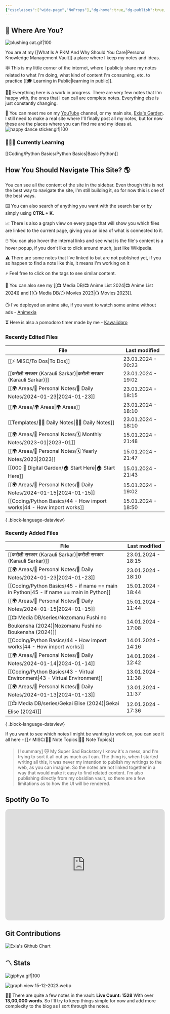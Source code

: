 ```yaml
---
{"cssclasses":["wide-page","NoProps"],"dg-home":true,"dg-publish":true,"permalink":"/000-digital-garden/start-here/","tags":["gardenEntry"],"dgPassFrontmatter":true,"noteIcon":"3","created":"2023-12-10T08:50:33.353+05:30","updated":"2024-01-15T21:43:38.780+05:30"}
---
```


## 🫨 Where Are You?

![blushing cat.gif|100](/img/user/Resources/%F0%9F%93%81%20Files/%F0%9F%93%B8Images/blushing%20cat.gif)

You are at my [[What Is A PKM And Why Should You Care\|Personal Knowledge Management Vault]] a place where I keep my notes and ideas.

🕸️ This is my little corner of the internet, where I publicly share my notes related to what I'm doing, what kind of content I'm consuming, etc. to practice [[🎓 Learning in Public\|learning in public]].

👷🏻 Everything here is a work in progress. There are very few notes that I'm happy with, the ones that I can call are complete notes. Everything else is just constantly changing.

📄 You can meet me on my [YouTube](https://youtube.com/@naamnahihai) channel, or my main site, [Exia's Garden](https://exiasgarden.pages.dev). I still need to make a real site where I'll finally post all my notes, but for now these are the places where you can find me and my ideas at.
![happy dance sticker.gif|100](/img/user/Resources/%F0%9F%93%81%20Files/%F0%9F%93%B8Images/happy%20dance%20sticker.gif)
### 🧑🏻‍💻 Currently Learning
[[Coding/Python Basics/Python Basics\|Basic Python]]
## How You Should Navigate This Site? 🌎
You can see all the content of the site in the sidebar. Even though this is not the best way to navigate the site, I'm still building it, so for now this is one of the best ways.

⌨️ You can also search of anything you want with the search bar or by simply using **CTRL + K**.

📈 There is also a graph view on every page that will show you which files are linked to the current page, giving you an idea of what is connected to it.

🖱️ You can also hover the internal links and see what is the file's content is a hover popup, if you don't like to click around much, just like Wikipedia.

⚠️ There are some notes that I've linked to but are not published yet, if you so happen to find a note like this, it means I'm working on it

⚡ Feel free to click on the tags to see similar content.

🎥 You can also see my [[📺 Media DB/📺 Anime List 2024\|📺 Anime List 2024]] and [[📺 Media DB/📺 Movies 2023\|📺 Movies 2023]].

📺 I've deployed an anime site, if you want to watch some anime without ads - [Animexia](https://anime.insightfulsage.com/)

⏳ Here is also a pomodoro timer made by me - [Kawaiidoro](https://pomodoro.insightfulsage.com)
### Recently Edited Files
| File                                                                     | Last modified      |
| ------------------------------------------------------------------------ | ------------------ |
| [[⚡ MISC/To Dos\|To Dos]]                                             | 23.01.2024 - 20:23 |
| [[करौली सरकार (Karauli Sarkar)\|करौली सरकार (Karauli Sarkar)]]        | 23.01.2024 - 19:02 |
| [[🌍 Areas/📧 Personal Notes/📓 Daily Notes/2024-01-23\|2024-01-23]]  | 23.01.2024 - 18:15 |
| [[🌍 Areas/🌍 Areas\|🌍 Areas]]                                       | 23.01.2024 - 18:10 |
| [[Templates/✍🏻 Daily Notes\|✍🏻 Daily Notes]]                        | 23.01.2024 - 18:10 |
| [[🌍 Areas/📧 Personal Notes/🗓 Monthly Notes/2023-01\|2023-01]]      | 15.01.2024 - 21:48 |
| [[🌍 Areas/📧 Personal Notes/🗓 Yearly Notes/2023\|2023]]             | 15.01.2024 - 21:47 |
| [[000 🏡 Digital Garden/🏠 Start Here\|🏠 Start Here]]                | 15.01.2024 - 21:43 |
| [[🌍 Areas/📧 Personal Notes/📓 Daily Notes/2024-01-15\|2024-01-15]]  | 15.01.2024 - 19:02 |
| [[Coding/Python Basics/44 - How import works\|44 - How import works]] | 15.01.2024 - 18:50 |

{ .block-language-dataview}

### Recently Added Files
| File                                                                                             | Last modified      |
| ------------------------------------------------------------------------------------------------ | ------------------ |
| [[करौली सरकार (Karauli Sarkar)\|करौली सरकार (Karauli Sarkar)]]                                | 23.01.2024 - 18:15 |
| [[🌍 Areas/📧 Personal Notes/📓 Daily Notes/2024-01-23\|2024-01-23]]                          | 23.01.2024 - 18:10 |
| [[Coding/Python Basics/45 - if name == main in Python\|45 - if name == main in Python]]       | 15.01.2024 - 18:44 |
| [[🌍 Areas/📧 Personal Notes/📓 Daily Notes/2024-01-15\|2024-01-15]]                          | 15.01.2024 - 11:44 |
| [[📺 Media DB/series/Nozomanu Fushi no Boukensha (2024)\|Nozomanu Fushi no Boukensha (2024)]] | 14.01.2024 - 17:08 |
| [[Coding/Python Basics/44 - How import works\|44 - How import works]]                         | 14.01.2024 - 14:16 |
| [[🌍 Areas/📧 Personal Notes/📓 Daily Notes/2024-01-14\|2024-01-14]]                          | 14.01.2024 - 12:42 |
| [[Coding/Python Basics/43 - Virtual Environment\|43 - Virtual Environment]]                   | 13.01.2024 - 11:38 |
| [[🌍 Areas/📧 Personal Notes/📓 Daily Notes/2024-01-13\|2024-01-13]]                          | 13.01.2024 - 11:37 |
| [[📺 Media DB/series/Gekai Elise (2024)\|Gekai Elise (2024)]]                                 | 12.01.2024 - 17:36 |

{ .block-language-dataview}

If you want to see which notes I might be wanting to work on, you can see it all here - [[⚡ MISC/✍🏻 Note Topics\|✍🏻 Note Topics]]

>[! summary]  😿 My Super Sad Backstory
> I know it's a mess, and I'm trying to sort it all out as much as I can.
The thing is, when I started writing all this, it was never my intention to publish my writings to the web, as you can imagine.
So the notes are not linked together in a way that would make it easy to find related content.
I'm also publishing directly from my obsidian vault, so there are a few limitations as to how the UI will be rendered.

## Spotify Go To
<iframe style="border-radius:12px" src="https://open.spotify.com/embed/playlist/37i9dQZF1EIYpUgYYPrm7Z?utm_source=generator&theme=0" width="100%" height="352" frameBorder="0" allowfullscreen="" allow="autoplay; clipboard-write; encrypted-media; fullscreen; picture-in-picture" loading="lazy"></iframe>

## Git Contributions
<img src="https://ghchart.rshah.org/A020F0/ooexiaoo" alt="Exia's Github Chart" />

## 〽️ Stats
![giphya.gif|100](/img/user/Resources/%F0%9F%93%81%20Files/%F0%9F%93%B8Images/giphya.gif)

![graph view 15-12-2023.webp](/img/user/Resources/%F0%9F%93%81%20Files/%F0%9F%93%B8Images/graph%20view%2015-12-2023.webp)

😵‍💫 There are quite a few notes in the vault:
**Live Count: 1528** With over **13,00,000 words**.
So I'll try to keep things simple for now and add more complexity to the blog as I sort through the notes.